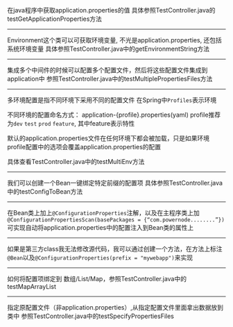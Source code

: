 在java程序中获取application.properties的值
具体参照TestController.java的testGetApplicationProperties方法

---

Environment这个类可以可获取环境变量, 不光是application.properties, 还包括系统环境变量
具体参照TestController.java中的getEnvironmentString方法

---

集成多个中间件的时候可以配置多个配置文件，然后将这些配置文件集成到application中
参照TestController.java中的testMultiplePropertiesFiles方法

---

多环境配置是指不同环境下采用不同的配置文件
在Spring中`Profiles`表示环境

不同环境的配置命名方式： application-{profile}.properties(yaml)
profile推荐为`dev` `test` `prod` `feature`, 其中feature表示特性

默认的application.properties文件在任何环境下都会被加载，只是如果环境profile配置中的选项会覆盖application.properties的配置

具体查看TestController.java中的testMultiEnv方法


---

我们可以创建一个Bean一键绑定特定前缀的配置项
具体参照TestController.java中的testConfigToBean方法

---

在Bean类上加上`@ConfigurationProperties`注解，以及在主程序类上加`@ConfigurationPropertiesScan(basePackages = {“com.powernode........”})`可实现自动将application.properties中的配置注入到Bean类的属性上

---

如果是第三方class我无法修改源代码，我可以通过创建一个方法，在方法上标注`@Bean`以及`@ConfigurationProperties(prefix = "mywebapp")`来实现

---

如何将配置项绑定到 数组/List/Map，参照TestController.java中的testMapArrayList

---

指定原配置文件（非application.properties）,从指定配置文件里面拿出数据放到类中
参照TestController.java中的testSpecifyPropertiesFiles


